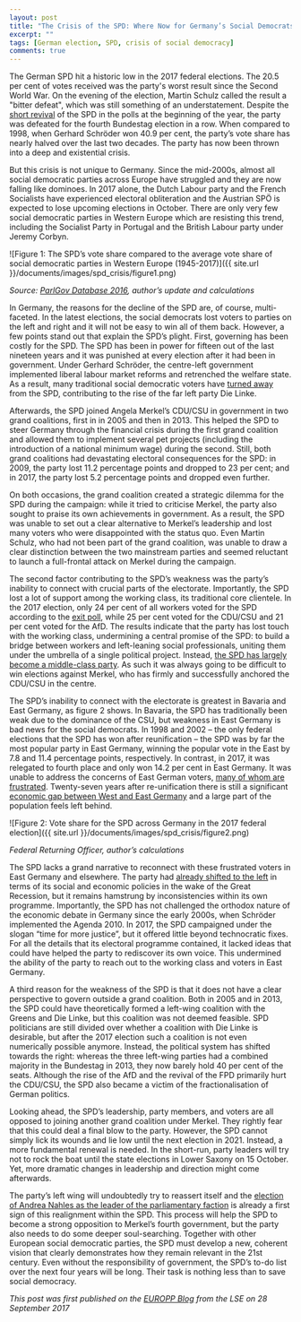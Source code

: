 ```yaml
---
layout: post
title: "The Crisis of the SPD: Where Now for Germany’s Social Democrats?"
excerpt: ""
tags: [German election, SPD, crisis of social democracy]
comments: true
---
```



The German SPD hit a historic low in the 2017 federal elections. The 20.5 per cent of votes received was the party's worst result since the Second World War. On the evening of the election, Martin Schulz called the result a "bitter defeat", which was still something of an understatement. Despite the [short revival](https://democracy.blog.wzb.eu/author/bjoern/) of the SPD in the polls at the beginning of the year, the party was defeated for the fourth Bundestag election in a row. When compared to 1998, when Gerhard Schröder won 40.9 per cent, the party’s vote share has nearly halved over the last two decades. The party has now been thrown into a deep and existential crisis.

But this crisis is not unique to Germany. Since the mid-2000s, almost all social democratic parties across Europe have struggled and they are now falling like dominoes. In 2017 alone, the Dutch Labour party and the French Socialists have experienced electoral obliteration and the Austrian SPÖ is expected to lose upcoming elections in October. There are only very few social democratic parties in Western Europe which are resisting this trend, including the Socialist Party in Portugal and the British Labour party under Jeremy Corbyn.

![Figure 1: The SPD’s vote share compared to the average vote share of social democratic parties in Western Europe (1945-2017)]({{ site.url }}/documents/images/spd_crisis/figure1.png)

*Source: [ParlGov Database 2016](http://www.parlgov.org/), author’s update and calculations*

In Germany, the reasons for the decline of the SPD are, of course, multi-faceted. In the latest elections, the social democrats lost voters to parties on the left and right and it will not be easy to win all of them back. However, a few points stand out that explain the SPD’s plight. First, governing has been costly for the SPD. The SPD has been in power for fifteen out of the last nineteen years and it was punished at every election after it had been in government. Under Gerhard Schröder, the centre-left government implemented liberal labour market reforms and retrenched the welfare state. As a result, many traditional social democratic voters have [turned away](https://academic.oup.com/ser/article-abstract/15/1/117/2890788/Modernize-and-Die-German-social-democracy-and-the?redirectedFrom=fulltext) from the SPD, contributing to the rise of the far left party Die Linke.

Afterwards, the SPD joined Angela Merkel’s CDU/CSU in government in two grand coalitions, first in in 2005 and then in 2013. This helped the SPD to steer Germany through the financial crisis during the first grand coalition and allowed them to implement several pet projects (including the introduction of a national minimum wage) during the second. Still, both grand coalitions had devastating electoral consequences for the SPD: in 2009, the party lost 11.2 percentage points and dropped to 23 per cent; and in 2017, the party lost 5.2 percentage points and dropped even further.

On both occasions, the grand coalition created a strategic dilemma for the SPD during the campaign: while it tried to criticise Merkel, the party also sought to praise its own achievements in government. As a result, the SPD was unable to set out a clear alternative to Merkel’s leadership and lost many voters who were disappointed with the status quo. Even Martin Schulz, who had not been part of the grand coalition, was unable to draw a clear distinction between the two mainstream parties and seemed reluctant to launch a full-frontal attack on Merkel during the campaign.

The second factor contributing to the SPD’s weakness was the party’s inability to connect with crucial parts of the electorate. Importantly, the SPD lost a lot of support among the working class, its traditional core clientele. In the 2017 election, only 24 per cent of all workers voted for the SPD according to the [exit poll](http://wahl.tagesschau.de/wahlen/2017-09-24-BT-DE/umfrage-job.shtml), while 25 per cent voted for the CDU/CSU and 21 per cent voted for the AfD. The results indicate that the party has lost touch with the working class, undermining a central promise of the SPD: to build a bridge between workers and left-leaning social professionals, uniting them under the umbrella of a single political project. Instead, [the SPD has largely become a middle-class party](http://journals.sagepub.com/doi/abs/10.1177/0958928714556970). As such it was always going to be difficult to win elections against Merkel, who has firmly and successfully anchored the CDU/CSU in the centre.

The SPD’s inability to connect with the electorate is greatest in Bavaria and East Germany, as figure 2 shows. In Bavaria, the SPD has traditionally been weak due to the dominance of the CSU, but weakness in East Germany is bad news for the social democrats. In 1998 and 2002 – the only federal elections that the SPD has won after reunification – the SPD was by far the most popular party in East Germany, winning the popular vote in the East by 7.8 and 11.4 percentage points, respectively. In contrast, in 2017, it was relegated to fourth place and only won 14.2 per cent in East Germany. It was unable to address the concerns of East German voters, [many of whom are frustrated](https://www.ft.com/content/4eb3aff0-a29a-11e7-b797-b61809486fe2). Twenty-seven years after re-unification there is still a significant [economic gap between West and East Germany](http://www.faz.net/aktuell/wirtschaft/deutsche-einheit-bleibende-unterschiede-zwischen-ost-und-west-15185868.html) and a large part of the population feels left behind.

![Figure 2: Vote share for the SPD across Germany in the 2017 federal election]({{ site.url }}/documents/images/spd_crisis/figure2.png)

*Federal Returning Officer, author’s calculations*

The SPD lacks a grand narrative to reconnect with these frustrated voters in East Germany and elsewhere. The party had [already shifted to the left](http://bjoern-bremer.com/documents/publications/Bremer_MissingLeft_06_2017.pdf) in terms of its social and economic policies in the wake of the Great Recession, but it remains hamstrung by inconsistencies within its own programme. Importantly, the SPD has not challenged the orthodox nature of the economic debate in Germany since the early 2000s, when Schröder implemented the Agenda 2010. In 2017, the SPD campaigned under the slogan “time for more justice”, but it offered little beyond technocratic fixes. For all the details that its electoral programme contained, it lacked ideas that could have helped the party to rediscover its own voice. This undermined the ability of the party to reach out to the working class and voters in East Germany.

A third reason for the weakness of the SPD is that it does not have a clear perspective to govern outside a grand coalition. Both in 2005 and in 2013, the SPD could have theoretically formed a left-wing coalition with the Greens and Die Linke, but this coalition was not deemed feasible. SPD politicians are still divided over whether a coalition with Die Linke is desirable, but after the 2017 election such a coalition is not even numerically possible anymore. Instead, the political system has shifted towards the right: whereas the three left-wing parties had a combined majority in the Bundestag in 2013, they now barely hold 40 per cent of the seats. Although the rise of the AfD and the revival of the FPD primarily hurt the CDU/CSU, the SPD also became a victim of the fractionalisation of German politics.

Looking ahead, the SPD’s leadership, party members, and voters are all opposed to joining another grand coalition under Merkel. They rightly fear that this could deal a final blow to the party. However, the SPD cannot simply lick its wounds and lie low until the next election in 2021. Instead, a more fundamental renewal is needed. In the short-run, party leaders will try not to rock the boat until the state elections in Lower Saxony on 15 October. Yet, more dramatic changes in leadership and direction might come afterwards.

The party’s left wing will undoubtedly try to reassert itself and the [election of Andrea Nahles as the leader of the parliamentary faction](http://www.politico.eu/article/martin-schulz-picks-andrea-nahles-to-lead-spd-in-german-parliament-elections-2017/) is already a first sign of this realignment within the SPD. This process will help the SPD to become a strong opposition to Merkel’s fourth government, but the party also needs to do some deeper soul-searching. Together with other European social democratic parties, the SPD must develop a new, coherent vision that clearly demonstrates how they remain relevant in the 21st century. Even without the responsibility of government, the SPD’s to-do list over the next four years will be long. Their task is nothing less than to save social democracy.

*This post was first published on the [EUROPP Blog](http://blogs.lse.ac.uk/europpblog/2017/09/28/the-crisis-of-the-spd-where-now-for-germanys-social-democrats/) from the LSE on 28 September 2017*
